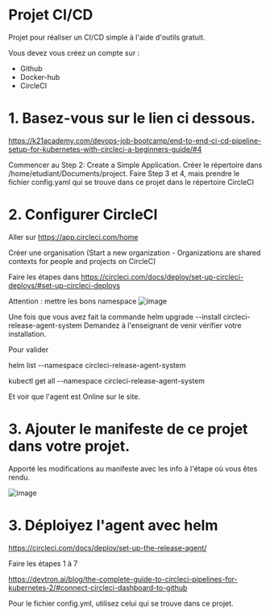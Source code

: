 # Projet CI/CD

Projet pour réaliser un CI/CD simple à l'aide d'outils gratuit.

Vous devez vous créez un compte sur :
-  Github
-  Docker-hub
-  CircleCI

# 1. Basez-vous sur le lien ci dessous.
https://k21academy.com/devops-job-bootcamp/end-to-end-ci-cd-pipeline-setup-for-kubernetes-with-circleci-a-beginners-guide/#4

Commencer au  Step 2: Create a Simple Application. Créer le répertoire dans /home/etudiant/Documents/project.
Faire Step 3 et 4, mais prendre le fichier config.yaml qui se trouve dans ce projet dans le répertoire CircleCI

# 2. Configurer CircleCI

Aller sur https://app.circleci.com/home

Créer une organisation  (Start a new organization - Organizations are shared contexts for people and projects on CircleC)

Faire les étapes dans https://circleci.com/docs/deploy/set-up-circleci-deploys/#set-up-circleci-deploys

Attention : mettre les bons namespace
![image](https://github.com/user-attachments/assets/0e105b8a-da01-471d-9ede-a0aac95c37cd)

Une fois que vous avez fait la commande helm upgrade --install circleci-release-agent-system
Demandez à l'enseignant de venir vérifier votre installation.


Pour valider

helm list --namespace circleci-release-agent-system

kubectl get all --namespace circleci-release-agent-system

Et voir que l'agent est Online sur le site.

# 3. Ajouter le manifeste de ce projet dans votre projet.

Apporté les modifications au manifeste avec les info à l'étape où vous êtes rendu.

![image](https://github.com/user-attachments/assets/a359da7d-f9f6-47ff-850e-6c988c16e601)



# 3. Déploiyez l'agent avec helm
https://circleci.com/docs/deploy/set-up-the-release-agent/

Faire les étapes 1 à 7

https://devtron.ai/blog/the-complete-guide-to-circleci-pipelines-for-kubernetes-2/#connect-circleci-dashboard-to-github

Pour le fichier config.yml, utilisez celui qui se trouve dans ce projet.



